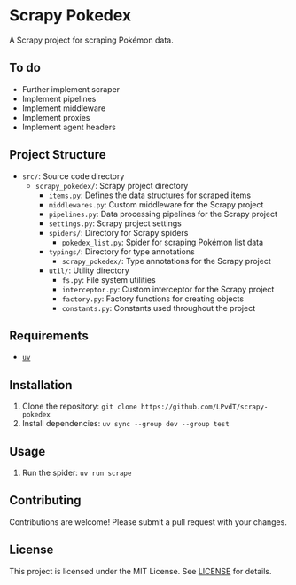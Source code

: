 # Scrapy Pokedex

A Scrapy project for scraping Pokémon data.

## To do

- Further implement scraper
- Implement pipelines
- Implement middleware
- Implement proxies
- Implement agent headers

## Project Structure

- `src/`: Source code directory
  - `scrapy_pokedex/`: Scrapy project directory
    - `items.py`: Defines the data structures for scraped items
    - `middlewares.py`: Custom middleware for the Scrapy project
    - `pipelines.py`: Data processing pipelines for the Scrapy project
    - `settings.py`: Scrapy project settings
    - `spiders/`: Directory for Scrapy spiders
      - `pokedex_list.py`: Spider for scraping Pokémon list data
    - `typings/`: Directory for type annotations
      - `scrapy_pokedex/`: Type annotations for the Scrapy project
    - `util/`: Utility directory
      - `fs.py`: File system utilities
      - `interceptor.py`: Custom interceptor for the Scrapy project
      - `factory.py`: Factory functions for creating objects
      - `constants.py`: Constants used throughout the project

## Requirements

- [`uv`](https://docs.astral.sh/uv/)

## Installation

1. Clone the repository: `git clone https://github.com/LPvdT/scrapy-pokedex`
1. Install dependencies: `uv sync --group dev --group test`

## Usage

1. Run the spider: `uv run scrape`

## Contributing

Contributions are welcome! Please submit a pull request with your changes.

## License

This project is licensed under the MIT License. See [LICENSE](LICENSE) for details.
